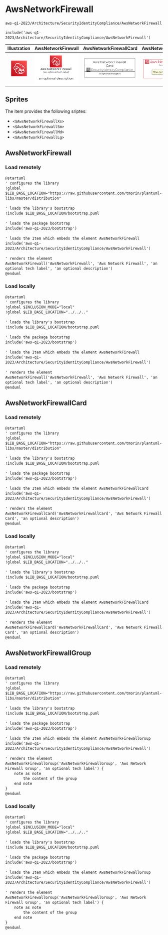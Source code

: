 # AwsNetworkFirewall


```text
aws-q1-2023/Architecture/SecurityIdentityCompliance/AwsNetworkFirewall
```

```text
include('aws-q1-2023/Architecture/SecurityIdentityCompliance/AwsNetworkFirewall')
```



| Illustration | AwsNetworkFirewall | AwsNetworkFirewallCard | AwsNetworkFirewallGroup |
| :---: | :---: | :---: | :---: |
| ![illustration for Illustration](../../../aws-q1-2023/Architecture/SecurityIdentityCompliance/AwsNetworkFirewall.png) | ![illustration for AwsNetworkFirewall](../../../aws-q1-2023/Architecture/SecurityIdentityCompliance/AwsNetworkFirewall.Local.png) | ![illustration for AwsNetworkFirewallCard](../../../aws-q1-2023/Architecture/SecurityIdentityCompliance/AwsNetworkFirewallCard.Local.png) | ![illustration for AwsNetworkFirewallGroup](../../../aws-q1-2023/Architecture/SecurityIdentityCompliance/AwsNetworkFirewallGroup.Local.png) |



## Sprites
The item provides the following sriptes:

- `<$AwsNetworkFirewallXs>`
- `<$AwsNetworkFirewallSm>`
- `<$AwsNetworkFirewallMd>`
- `<$AwsNetworkFirewallLg>`





## AwsNetworkFirewall

### Load remotely
```plantuml
@startuml
' configures the library
!global $LIB_BASE_LOCATION="https://raw.githubusercontent.com/tmorin/plantuml-libs/master/distribution"

' loads the library's bootstrap
!include $LIB_BASE_LOCATION/bootstrap.puml

' loads the package bootstrap
include('aws-q1-2023/bootstrap')

' loads the Item which embeds the element AwsNetworkFirewall
include('aws-q1-2023/Architecture/SecurityIdentityCompliance/AwsNetworkFirewall')

' renders the element
AwsNetworkFirewall('AwsNetworkFirewall', 'Aws Network Firewall', 'an optional tech label', 'an optional description')
@enduml
```

### Load locally
```plantuml
@startuml
' configures the library
!global $INCLUSION_MODE="local"
!global $LIB_BASE_LOCATION="../../.."

' loads the library's bootstrap
!include $LIB_BASE_LOCATION/bootstrap.puml

' loads the package bootstrap
include('aws-q1-2023/bootstrap')

' loads the Item which embeds the element AwsNetworkFirewall
include('aws-q1-2023/Architecture/SecurityIdentityCompliance/AwsNetworkFirewall')

' renders the element
AwsNetworkFirewall('AwsNetworkFirewall', 'Aws Network Firewall', 'an optional tech label', 'an optional description')
@enduml
```

## AwsNetworkFirewallCard

### Load remotely
```plantuml
@startuml
' configures the library
!global $LIB_BASE_LOCATION="https://raw.githubusercontent.com/tmorin/plantuml-libs/master/distribution"

' loads the library's bootstrap
!include $LIB_BASE_LOCATION/bootstrap.puml

' loads the package bootstrap
include('aws-q1-2023/bootstrap')

' loads the Item which embeds the element AwsNetworkFirewallCard
include('aws-q1-2023/Architecture/SecurityIdentityCompliance/AwsNetworkFirewall')

' renders the element
AwsNetworkFirewallCard('AwsNetworkFirewallCard', 'Aws Network Firewall Card', 'an optional description')
@enduml
```

### Load locally
```plantuml
@startuml
' configures the library
!global $INCLUSION_MODE="local"
!global $LIB_BASE_LOCATION="../../.."

' loads the library's bootstrap
!include $LIB_BASE_LOCATION/bootstrap.puml

' loads the package bootstrap
include('aws-q1-2023/bootstrap')

' loads the Item which embeds the element AwsNetworkFirewallCard
include('aws-q1-2023/Architecture/SecurityIdentityCompliance/AwsNetworkFirewall')

' renders the element
AwsNetworkFirewallCard('AwsNetworkFirewallCard', 'Aws Network Firewall Card', 'an optional description')
@enduml
```

## AwsNetworkFirewallGroup

### Load remotely
```plantuml
@startuml
' configures the library
!global $LIB_BASE_LOCATION="https://raw.githubusercontent.com/tmorin/plantuml-libs/master/distribution"

' loads the library's bootstrap
!include $LIB_BASE_LOCATION/bootstrap.puml

' loads the package bootstrap
include('aws-q1-2023/bootstrap')

' loads the Item which embeds the element AwsNetworkFirewallGroup
include('aws-q1-2023/Architecture/SecurityIdentityCompliance/AwsNetworkFirewall')

' renders the element
AwsNetworkFirewallGroup('AwsNetworkFirewallGroup', 'Aws Network Firewall Group', 'an optional tech label') {
    note as note
        the content of the group
    end note
}
@enduml
```

### Load locally
```plantuml
@startuml
' configures the library
!global $INCLUSION_MODE="local"
!global $LIB_BASE_LOCATION="../../.."

' loads the library's bootstrap
!include $LIB_BASE_LOCATION/bootstrap.puml

' loads the package bootstrap
include('aws-q1-2023/bootstrap')

' loads the Item which embeds the element AwsNetworkFirewallGroup
include('aws-q1-2023/Architecture/SecurityIdentityCompliance/AwsNetworkFirewall')

' renders the element
AwsNetworkFirewallGroup('AwsNetworkFirewallGroup', 'Aws Network Firewall Group', 'an optional tech label') {
    note as note
        the content of the group
    end note
}
@enduml
```

